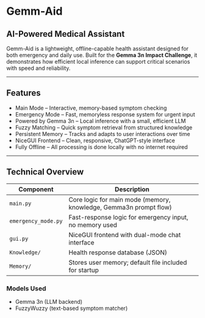 # Gemm-Aid

## AI-Powered Medical Assistant

Gemm-Aid is a lightweight, offline-capable health assistant designed for both emergency and daily use. Built for the **Gemma 3n Impact Challenge**, it demonstrates how efficient local inference can support critical scenarios with speed and reliability.

---

## Features

- Main Mode – Interactive, memory-based symptom checking  
- Emergency Mode – Fast, memoryless response system for urgent input  
- Powered by Gemma 3n – Local inference with a small, efficient LLM  
- Fuzzy Matching – Quick symptom retrieval from structured knowledge  
- Persistent Memory – Tracks and adapts to user interactions over time
- NiceGUI Frontend – Clean, responsive, ChatGPT-style interface  
- Fully Offline – All processing is done locally with no internet required

---

## Technical Overview

| Component            | Description                                                        |
|----------------------|--------------------------------------------------------------------|
| `main.py`            | Core logic for main mode (memory, knowledge, Gemma3n prompt flow) |
| `emergency_mode.py`  | Fast-response logic for emergency input, no memory used           |
| `gui.py`             | NiceGUI frontend with dual-mode chat interface                    |
| `Knowledge/`         | Health response database (JSON)                                   |
| `Memory/`            | Stores user memory; default file included for startup             |

### Models Used

- Gemma 3n (LLM backend)
- FuzzyWuzzy (text-based symptom matcher)


